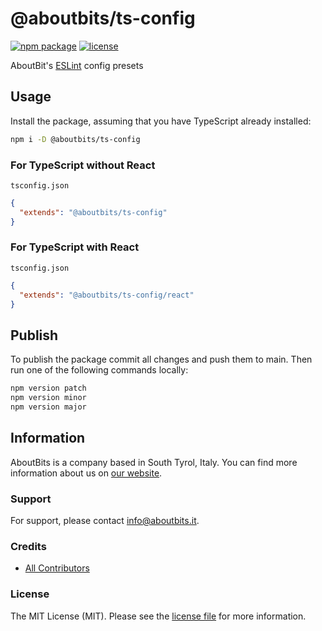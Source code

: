 # @aboutbits/ts-config

[![npm package](https://badge.fury.io/js/%40aboutbits%2Fts-config.svg)](https://badge.fury.io/js/%40aboutbits%2Fts-config)
[![license](https://img.shields.io/github/license/aboutbits/ts-config)](https://github.com/aboutbits/ts-config/blob/main/license.md)

AboutBit's [ESLint](https://eslint.org/) config presets

## Usage

Install the package, assuming that you have TypeScript already installed:

```sh
npm i -D @aboutbits/ts-config
```

### For TypeScript without React

`tsconfig.json`

```json
{
  "extends": "@aboutbits/ts-config"
}
```

### For TypeScript with React

`tsconfig.json`

```json
{
  "extends": "@aboutbits/ts-config/react"
}
```

## Publish

To publish the package commit all changes and push them to main. Then run one of the following commands locally:

```sh
npm version patch
npm version minor
npm version major
```

## Information

AboutBits is a company based in South Tyrol, Italy. You can find more information about us
on [our website](https://aboutbits.it).

### Support

For support, please contact [info@aboutbits.it](mailto:info@aboutbits.it).

### Credits

- [All Contributors](../../contributors)

### License

The MIT License (MIT). Please see the [license file](license.md) for more information.
